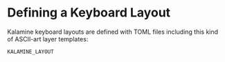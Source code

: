 Defining a Keyboard Layout
================================================================================

Kalamine keyboard layouts are defined with TOML files including this kind of
ASCII-art layer templates:

```KALAMINE_LAYOUT```